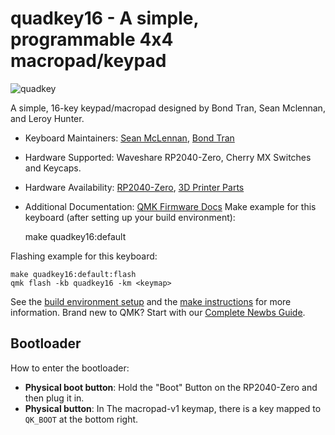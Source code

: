 # quadkey16 - A simple, programmable 4x4 macropad/keypad 

![quadkey](https://imgur.com/CA4XBqj)

A simple, 16-key keypad/macropad designed by Bond Tran, Sean Mclennan, and Leroy Hunter.

* Keyboard Maintainers: [Sean McLennan](https://github.com/coup3z-pixel), [Bond Tran](https://github.com/BlueOrcaz)
* Hardware Supported: Waveshare RP2040-Zero, Cherry MX Switches and Keycaps.
* Hardware Availability: [RP2040-Zero](https://www.amazon.com.au/dp/B09KZPCNPL?ref=ppx_yo2ov_dt_b_fed_asin_title), [3D Printer Parts](https://drive.google.com/drive/folders/1f1TSEj0fxLeqnaay50ArL8llVYELazPb?usp=sharing)
* Additional Documentation: [QMK Firmware Docs](https://docs.qmk.fm/)
Make example for this keyboard (after setting up your build environment):

    make quadkey16:default

Flashing example for this keyboard:

    make quadkey16:default:flash
    qmk flash -kb quadkey16 -km <keymap> 


See the [build environment setup](https://docs.qmk.fm/#/getting_started_build_tools) and the [make instructions](https://docs.qmk.fm/#/getting_started_make_guide) for more information. Brand new to QMK? Start with our [Complete Newbs Guide](https://docs.qmk.fm/#/newbs).

## Bootloader

How to enter the bootloader:
* **Physical boot button**: Hold the "Boot" Button on the RP2040-Zero and then plug it in.
* **Physical button**: In The macropad-v1 keymap, there is a key mapped to `QK_BOOT` at the bottom right.
